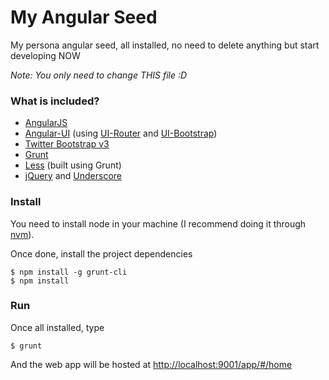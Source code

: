 # My Angular Seed

My persona angular seed, all installed, no need to delete anything but start developing NOW

_Note: You only need to change THIS file :D_

### What is included?

* [AngularJS](https://angularjs.org/)
* [Angular-UI](https://angular-ui.github.io/) (using [UI-Router](http://angular-ui.github.io/ui-router/site/#/api/ui.router) and [UI-Bootstrap](http://angular-ui.github.io/bootstrap/))
* [Twitter Bootstrap v3](http://getbootstrap.com/)
* [Grunt](http://gruntjs.com/)
* [Less](http://lesscss.org/) (built using Grunt)
* [jQuery](https://jquery.com/) and [Underscore](http://underscorejs.org/)

### Install

You need to install node in your machine (I recommend doing it through [nvm](https://github.com/creationix/nvm)).

Once done, install the project dependencies

```
$ npm install -g grunt-cli
$ npm install
```

### Run

Once all installed, type

```
$ grunt
```

And the web app will be hosted at [http://localhost:9001/app/#/home](http://localhost:9001/app/#/home)
